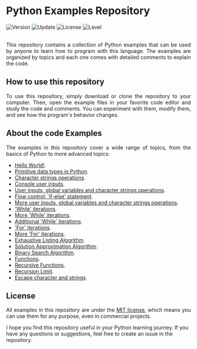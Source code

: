 # Python Examples Repository

<div align="left">
  <img src="https://img.shields.io/badge/Release-v1.5.0-4848EC.svg" alt="Version">
	<img src="https://img.shields.io/badge/Update-Jul%202024-F33F3F.svg" alt="Update">
	<img src="https://img.shields.io/badge/License-MIT%20License-800000.svg" alt="License">
	<img src="https://img.shields.io/badge/Level-Basic%20/%20Intermediate-17B117.svg" alt="Level">
</div>
<br />
<p align="justify">
This repository contains a collection of Python examples that can be used by anyone to learn how to program with this language. The examples are organized by topics and each one comes with detailed comments to explain the code.
</p>

## How to use this repository

<p align="justify">
To use this repository, simply download or clone the repository to your computer. Then, open the example files in your favorite code editor and study the code and comments. You can experiment with them, modify them, and see how the program's behavior changes.
</p>

## About the code Examples

<p align="justify">
The examples in this repository cover a wide range of topics, from the basics of Python to more advanced topics:
</p>

-   [Hello World!](https://github.com/seyerjo/python-sample-code/blob/main/01-hello-world.py "Hello World!").
-   [Primitive data types in Python](https://github.com/seyerjo/python-sample-code/blob/main/02-primitives-data-type.py "Primitive data types in Python").
-   [Character strings operations](https://github.com/seyerjo/python-sample-code/blob/main/03-strings-operations.py "Character strings operations").
-   [Console user inputs](https://github.com/seyerjo/python-sample-code/blob/main/04-inputs.py "Console user inputs").
-   [User inputs, global variables and character strings operations](https://github.com/seyerjo/python-sample-code/blob/main/05-inputs-variables-and-strings.py "User inputs, global variables and character strings operations").
-   [Flow control: 'if-else' statement](https://github.com/seyerjo/python-sample-code/blob/main/06-flow-control.py "User inputs, global variables and character strings operations").
-   [More user inputs, global variables and character strings operations](https://github.com/seyerjo/python-sample-code/blob/main/07-more-inputs-variables-and-strings.py "More user inputs, global variables and character strings operations").
-   ['While' iterations](https://github.com/seyerjo/python-sample-code/blob/main/08-while-iterations.py "'While' iterations").
-   [More 'While' iterations](https://github.com/seyerjo/python-sample-code/blob/main/09-more-while-iterations.py "More 'While' iterations").
-   [Additional 'While' iterations](https://github.com/seyerjo/python-sample-code/blob/main/10-additional-while-iterations.py "Additional 'While' iterations").
-   ['For' iterations](https://github.com/seyerjo/python-sample-code/blob/main/11-for-iterations.py "'For' iterations").
-   [More 'For' iterations](https://github.com/seyerjo/python-sample-code/blob/main/12-more-for-iterations.py "More 'For' iterations").
-   [Exhaustive Listing Algorithm](https://github.com/seyerjo/python-sample-code/blob/main/13-exhaustive-listing-algorithm.py "Exhaustive Listing Algorithm").
-   [Solution Approximation Algorithm](https://github.com/seyerjo/python-sample-code/blob/main/14-solution-approximation-algorithm.py "Solution Approximation Algorithm").
-   [Binary Search Algorithm](https://github.com/seyerjo/python-sample-code/blob/main/15-binary-search-algorithm.py "Binary Search Algorithm").
-   [Functions](https://github.com/seyerjo/python-sample-code/blob/main/16-functions.py "Functions").
-   [Recursive Functions](https://github.com/seyerjo/python-sample-code/blob/main/17-recursive-functions.py "Recursive Functions").
-   [Recursion Limit](https://github.com/seyerjo/python-sample-code/blob/main/18-recursion-limit.py "Recursion Limit").
-   [Escape character and strings](https://github.com/seyerjo/python-sample-code/blob/main/19-escape-character-and-strings.py "Escape character and strings").

## License

<p align="justify">
All examples in this repository are under the <a href="./LICENSE">MIT license</a>, which means you can use them for any purpose, even in commercial projects.

I hope you find this repository useful in your Python learning journey. If you have any questions or suggestions, feel free to create an issue in the repository.
</p>

